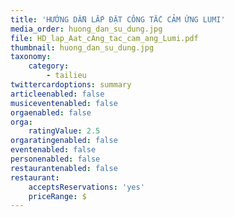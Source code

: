 ```yaml
---
title: 'HƯỚNG DẪN LẮP ĐẶT CÔNG TẮC CẢM ỨNG LUMI'
media_order: huong_dan_su_dung.jpg
file: HD_lap_Aat_cAng_tac_cam_ang_Lumi.pdf
thumbnail: huong_dan_su_dung.jpg
taxonomy:
    category:
        - tailieu
twittercardoptions: summary
articleenabled: false
musiceventenabled: false
orgaenabled: false
orga:
    ratingValue: 2.5
orgaratingenabled: false
eventenabled: false
personenabled: false
restaurantenabled: false
restaurant:
    acceptsReservations: 'yes'
    priceRange: $
---
```


